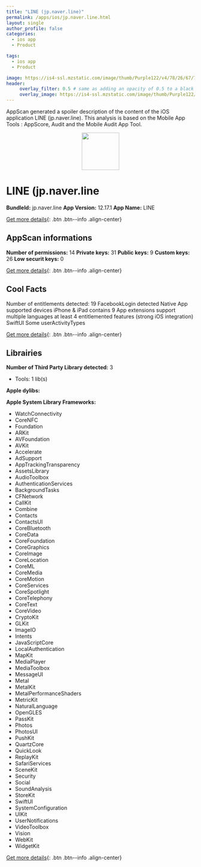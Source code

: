 ```yaml
---
title: "LINE (jp.naver.line)"
permalink: /apps/ios/jp.naver.line.html
layout: single
author_profile: false
categories: 
  - ios app 
  - Product 

tags: 
  - ios app 
  - Product 

image: https://is4-ssl.mzstatic.com/image/thumb/Purple122/v4/78/26/67/782667c2-e867-d159-c23c-7f5df70fc470/AppIcon-0-1x_U007emarketing-0-5-0-0-sRGB-85-220.png/512x512bb.jpg
header: 
     overlay_filter: 0.5 # same as adding an opacity of 0.5 to a black background
     overlay_image: https://is4-ssl.mzstatic.com/image/thumb/Purple122/v4/78/26/67/782667c2-e867-d159-c23c-7f5df70fc470/AppIcon-0-1x_U007emarketing-0-5-0-0-sRGB-85-220.png/512x512bb.jpg
---
```

AppScan generated a spoiler description of the content of the iOS application LINE (jp.naver.line). This analysis is based on the Mobile App Tools : AppScore, Audit and the Mobile Audit App Tool.

  
  
<div style="text-align: center;"><img src="https://is4-ssl.mzstatic.com/image/thumb/Purple122/v4/78/26/67/782667c2-e867-d159-c23c-7f5df70fc470/AppIcon-0-1x_U007emarketing-0-5-0-0-sRGB-85-220.png/512x512bb.jpg" width="100" height="100"></div>  
  
# LINE (jp.naver.line

**BundleId:** jp.naver.line
**App Version:** 12.17.1
**App Name:** LINE


[Get more details](/pricing.html){: .btn .btn--info .align-center}  
  
## AppScan informations 

**Number of permissions:** 14
**Private keys:** 31
**Public keys:** 9
**Custom keys:** 26
**Low securit keys:** 0
  
[Get more details](/pricing.html){: .btn .btn--info .align-center}

## Cool Facts

Number of entitlements detected: 19
FacebookLogin detected
Native App
supported devices iPhone & iPad
contains 9 App extensions
support multiple languages
at least 4 entitlemented features (strong iOS integration)
SwiftUI
Some userActivityTypes
  
[Get more details](/pricing.html){: .btn .btn--info .align-center}

## Librairies 
**Number of Third Party Library detected:** 3
- Tools: 1 lib(s)

**Apple dylibs:**


**Apple System Library Frameworks:**
- WatchConnectivity
- CoreNFC
- Foundation
- ARKit
- AVFoundation
- AVKit
- Accelerate
- AdSupport
- AppTrackingTransparency
- AssetsLibrary
- AudioToolbox
- AuthenticationServices
- BackgroundTasks
- CFNetwork
- CallKit
- Combine
- Contacts
- ContactsUI
- CoreBluetooth
- CoreData
- CoreFoundation
- CoreGraphics
- CoreImage
- CoreLocation
- CoreML
- CoreMedia
- CoreMotion
- CoreServices
- CoreSpotlight
- CoreTelephony
- CoreText
- CoreVideo
- CryptoKit
- GLKit
- ImageIO
- Intents
- JavaScriptCore
- LocalAuthentication
- MapKit
- MediaPlayer
- MediaToolbox
- MessageUI
- Metal
- MetalKit
- MetalPerformanceShaders
- MetricKit
- NaturalLanguage
- OpenGLES
- PassKit
- Photos
- PhotosUI
- PushKit
- QuartzCore
- QuickLook
- ReplayKit
- SafariServices
- SceneKit
- Security
- Social
- SoundAnalysis
- StoreKit
- SwiftUI
- SystemConfiguration
- UIKit
- UserNotifications
- VideoToolbox
- Vision
- WebKit
- WidgetKit


  
[Get more details](/pricing.html){: .btn .btn--info .align-center}

